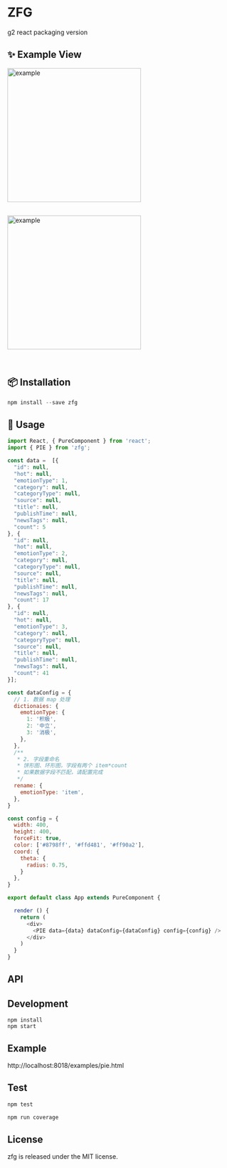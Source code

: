 # ZFG

g2 react packaging version

## ✨ Example View

<img src='http://39.107.35.212/images/zfg/example1.png' alt='example' width='300px' style='margin-right: 30px; margin-bottom: 30px' />
<img src='http://39.107.35.212/images/zfg/example2.png' alt='example' width='300px' style='margin-right: 30px; margin-bottom: 30px' />

##  📦 Installation

```jsx
npm install --save zfg
```

## 🔨 Usage

```js
import React, { PureComponent } from 'react';
import { PIE } from 'zfg';

const data =  [{
  "id": null,
  "hot": null,
  "emotionType": 1,
  "category": null,
  "categoryType": null,
  "source": null,
  "title": null,
  "publishTime": null,
  "newsTags": null,
  "count": 5
}, {
  "id": null,
  "hot": null,
  "emotionType": 2,
  "category": null,
  "categoryType": null,
  "source": null,
  "title": null,
  "publishTime": null,
  "newsTags": null,
  "count": 17
}, {
  "id": null,
  "hot": null,
  "emotionType": 3,
  "category": null,
  "categoryType": null,
  "source": null,
  "title": null,
  "publishTime": null,
  "newsTags": null,
  "count": 41
}];

const dataConfig = {
  // 1. 数据 map 处理
  dictionaies: {
    emotionType: {
      1: '积极',
      2: '中立',
      3: '消极',
    },
  },
  /**
   * 2. 字段重命名
   * 饼形图、环形图，字段有两个 item*count
   * 如果数据字段不匹配，请配置完成
   */ 
  rename: {
    emotionType: 'item',
  },
}

const config = {
  width: 400,
  height: 400,
  forceFit: true,
  color: ['#8798ff', '#ffd481', '#ff90a2'],
  coord: {
    theta: {
      radius: 0.75,
    }
  },
}

export default class App extends PureComponent {

  render () {
    return (
      <div>
        <PIE data={data} dataConfig={dataConfig} config={config} />
      </div>
    )
  }
}
```

## API

## Development

```
npm install
npm start
```

## Example

http://localhost:8018/examples/pie.html

## Test
  ```js
  npm test
  
  npm run coverage
  ```

## License

zfg is released under the MIT license.
